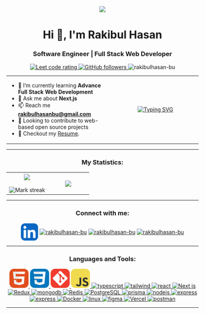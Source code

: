 <p align="center" ><img  src = "https://github.com/7oSkaaa/7oSkaaa/blob/main/Images/about_me.gif?raw=true" width = 100px></p>
<h1 align="center">Hi 👋, I'm Rakibul Hasan</h1>
<h3 align="center"> Software Engineer | Full Stack Web Developer </h3>
<p align="center"> 
   <a href="https://leetcode.com/rakibulhasanbu">
    <img src="https://cp-logo.vercel.app/leetcode/rakibulhasanbu" alt="Leet code rating" />
  </a>
    <a href="https://github.com/rakibulhasan-bu?tab=followers">
    <img alt="GitHub followers" src="https://img.shields.io/github/followers/rakibulhasan-bu?color=green&logo=github">
  </a>
  <img src="https://komarev.com/ghpvc/?username=rakibulhasan-bu&label=Profile%20views&color=0e75b6&style=flat" alt="rakibulhasan-bu" /> 
</p>

<table align="center">
<tr border="none">
<td width="55%" align="left">
  
- 🌱 I’m currently learning **Advance Full Stack Web Development**
- 💬 Ask me about **Next.js**
- 📫 Reach me **rakibulhasanbu@gmail.com**
- :calendar: Looking to contribute to web-based open source projects
- 📝 Checkout my [Resume](https://drive.google.com/file/d/1aeh1ntzkpaaX_0Q8RfYc8DHpp8-RqcaQ/view?usp=drive_link).

</td>
<td width="45%" align="center">
  
<a href="https://git.io/typing-svg">
<img src="https://readme-typing-svg.herokuapp.com?font=Fira+Code&pause=1000&center=true&width=435&lines=Hi,+I+am+a+Full+Stack+web+Developer;I+love+to+play+with+JS%2C+TypeScript;TailwindCSS,+React,+Nextjs%2C+Redux%2C;Nodejs%2C+ExpressJS%2C+MongoDB,+Mongoose;" alt="Typing SVG" />
</a>

</td>
</tr>
</table>

---

<h3 align="center">My Statistics:</h3>
<p align="center">
<table align="center">
<tr border="none">
<td width="50%" align="center">
  
  <img  align="center"  src="https://github-readme-stats.vercel.app/api?username=rakibulhasan-bu&theme=dark&show_icons=true&count_private=true" />
  <br></br>
  <img  title="🔥 Get streak stats for your profile at git.io/streak-stats" alt="Mark streak" src="https://github-readme-streak-stats.herokuapp.com/?user=rakibulhasan-bu&theme=dark&hide_border=false" /> 
</td>
<td width="50%" align="center">

  <img  align="center"  src="https://github-readme-stats.anuraghazra1.vercel.app/api/top-langs/?username=rakibulhasan-bu&theme=dark&hide_border=false&no-bg=true&no-frame=true&langs_count=7"/>
  
  </td>
</tr>
</table>

---

<h3 align="center">Connect with me:</h3>
<p align="center">
<a href="https://www.linkedin.com/in/rakibulhasanbu" target="blank"><img align="center" src="https://github.com/tandpfun/skill-icons/blob/main/icons/LinkedIn.svg" alt="rakibulhasan-bu" height="45" width="45" /></a>
<a href="https://www.facebook.com/rakibulhasanbu/" target="blank"><img align="center" src="https://raw.githubusercontent.com/rahuldkjain/github-profile-readme-generator/master/src/images/icons/Social/facebook.svg" alt="rakibulhasan-bu" height="45" width="45" /></a>
<a href="https://discord.com/users/1007692418965049425" target="blank"><img align="center" src="https://github.com/Scar1109/skill-icons/blob/main/icons/Discord.svg" alt="rakibulhasan-bu" height="45" width="45" /></a>
<a href="https://twitter.com/rakibulhasan_33" target="blank"><img align="center" src="https://github.com/Scar1109/skill-icons/blob/main/icons/Twitter.svg" alt="rakibulhasan-bu" height="45" width="45" /></a>
</p>

---

<h3 align="center">Languages and Tools:</h3>
<p align="center"> 
  <a href="https://www.w3.org/html/" target="_blank" rel="noreferrer"> <img src="https://github.com/tandpfun/skill-icons/blob/main/icons/HTML.svg" alt="html5" width="50" height="50"/> </a> 
  <a href="https://www.w3schools.com/css/" target="_blank" rel="noreferrer"> <img src="https://github.com/tandpfun/skill-icons/blob/main/icons/CSS.svg" alt="css3" width="50" height="50"/> </a> 
  <a href="https://git-scm.com/" target="_blank" rel="noreferrer"> <img src="https://github.com/tandpfun/skill-icons/blob/main/icons/Git.svg" alt="git" width="50" height="50"/> </a> 
  <a href="https://developer.mozilla.org/en-US/docs/Web/JavaScript" target="_blank" rel="noreferrer"> <img src="https://github.com/tandpfun/skill-icons/blob/main/icons/JavaScript.svg" alt="javascript" width="50" height="50"/> </a> 
    <a href="https://www.typescriptlang.org/" target="_blank" rel="noreferrer"> <img src="https://github.com/Scar1109/skill-icons/blob/main/icons/TypeScript.svg" alt="typescript" width="50" height="50"/> </a> 
  <a href="https://tailwindcss.com/" target="_blank" rel="noreferrer"> <img src="https://github.com/Scar1109/skill-icons/blob/Scar1109/icons/TailwindCSS-Light.svg" alt="tailwind" width="50" height="50"/> </a> 
     <a href="https://reactjs.org/" target="_blank" rel="noreferrer"> <img src="https://github.com/Scar1109/skill-icons/blob/main/icons/React-Light.svg" alt="react" width="50" height="50"/> </a> 
     <a href="https://nextjs.org/docs" target="_blank" rel="noreferrer"> <img src="https://github.com/Scar1109/skill-icons/blob/main/icons/NextJS-Light.svg" alt="Next js" width="50" height="50"/> </a> 
     <a href="https://redux.js.org/introduction/getting-started" target="_blank" rel="noreferrer"> <img src="https://github.com/Scar1109/skill-icons/blob/main/icons/Redux.svg" alt="Redux" width="50" height="50"/> </a> 
  <a href="https://www.mongodb.com/" target="_blank" rel="noreferrer"> <img src="https://github.com/Scar1109/skill-icons/blob/main/icons/MongoDB.svg" alt="mongodb" width="50" height="50"/> </a> 
  <a href="https://redis.io/" target="_blank" rel="noreferrer"> <img src="https://github.com/Scar1109/skill-icons/blob/main/icons/Redis-Light.svg" alt="Redis" width="50" height="50"/> </a> 
  <a href="https://www.postgresql.org/" target="_blank" rel="noreferrer"> <img src="https://github.com/Scar1109/skill-icons/blob/main/icons/PostgreSQL-Light.svg" alt="PostgreSQL" width="50" height="50"/> </a> 
    <a href="https://www.prisma.io/" target="_blank" rel="noreferrer"> <img src="https://github.com/Scar1109/skill-icons/blob/main/icons/Prisma.svg" alt="prisma" width="50" height="50"/> </a> 
  <a href="https://nodejs.org" target="_blank" rel="noreferrer"> <img src="https://github.com/Scar1109/skill-icons/blob/main/icons/NodeJS-Light.svg" alt="nodejs" width="50" height="50"/> </a> 
   <a href="https://expressjs.com" target="_blank" rel="noreferrer"> <img src="https://github.com/Scar1109/skill-icons/blob/main/icons/ExpressJS-Light.svg" alt="express" width="50" height="50"/> </a> 
   <a href="https://jestjs.io/docs/getting-started" target="_blank" rel="noreferrer"> <img src="https://github.com/Scar1109/skill-icons/blob/main/icons/Jest.svg" alt="express" width="50" height="50"/> </a> 
   <a href="https://docs.docker.com/" target="_blank" rel="noreferrer"> <img src="https://github.com/Scar1109/skill-icons/blob/main/icons/Docker.svg" alt="Docker" width="50" height="50"/> </a> 
   <a href="https://www.linux.org/" target="_blank" rel="noreferrer"> <img src="https://github.com/Scar1109/skill-icons/blob/main/icons/Linux-Light.svg" alt="linux" width="50" height="50"/> </a> 
  <a href="https://www.figma.com/" target="_blank" rel="noreferrer"> <img src="https://github.com/Scar1109/skill-icons/blob/main/icons/Figma-Light.svg" alt="figma" width="50" height="50"/> </a>
  <a href="https://vercel.com/docs" target="_blank" rel="noreferrer"> <img src="https://github.com/Scar1109/skill-icons/blob/main/icons/Vercel-Light.svg" alt="Vercel" width="50" height="50"/> </a>
    <a href="https://postman.com" target="_blank" rel="noreferrer"> <img src="https://github.com/Scar1109/skill-icons/blob/main/icons/Postman.svg" alt="postman" width="50" height="50"/> </a>
  </p>

---
